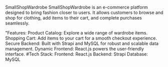 SmallShopWardrobe
SmallShopWardrobe is an e-commerce platform designed to bring fashion closer to users. It allows customers to browse and shop for clothing, add items to their cart, and complete purchases seamlessly.

"Features:
Product Catalog: Explore a wide range of wardrobe items.
Shopping Cart: Add items to your cart for a smooth checkout experience.
Secure Backend: Built with Strapi and MySQL for robust and scalable data management.
Dynamic Frontend: React.js powers the user-friendly interface.
#Tech Stack:
Frontend: React.js
Backend: Strapi
Database: MySQL
